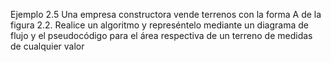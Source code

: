 Ejemplo 2.5 
Una empresa constructora vende terrenos con la forma A de la figura 2.2.
Realice un algoritmo y represéntelo mediante un diagrama de flujo y el pseudocódigo para el área respectiva de un terreno de medidas de cualquier valor 
